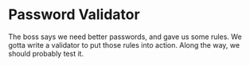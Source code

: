 # Password Validator

The boss says we need better passwords, and gave us some rules. We gotta write a
validator to put those rules into action. Along the way, we should probably
test it.
